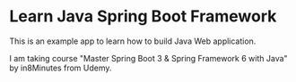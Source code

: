 # Learn Java Spring Boot Framework

This is an example app to learn how to build Java Web application.

I am taking course "Master Spring Boot 3 & Spring Framework 6 with Java" by in8Minutes from Udemy.
